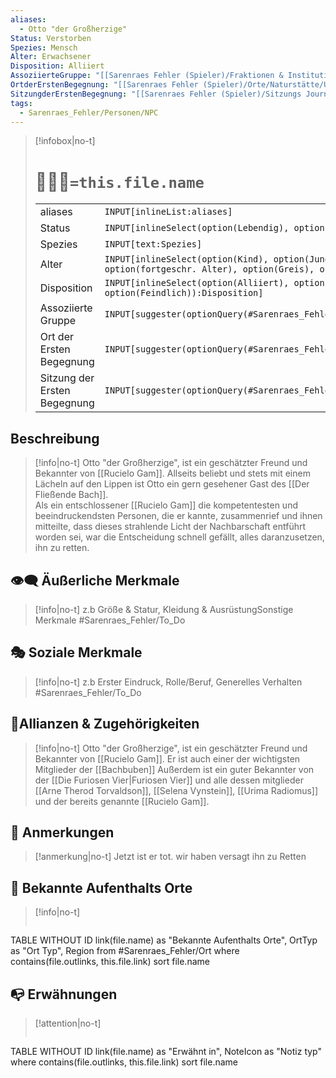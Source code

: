 ```yaml
---
aliases:
  - Otto "der Großherzige"
Status: Verstorben
Spezies: Mensch
Alter: Erwachsener
Disposition: Alliiert
AssoziierteGruppe: "[[Sarenraes Fehler (Spieler)/Fraktionen & Institutionen/Bachbuben.md|Bachbuben]]"
OrtderErstenBegegnung: "[[Sarenraes Fehler (Spieler)/Orte/Naturstätte/Unterirdische Labor Ruine.md|Unterirdische Labor Ruine]]"
SitzungderErstenBegegnung: "[[Sarenraes Fehler (Spieler)/Sitzungs Journals/001 -Operation Otto- Journal.md|001 -Operation Otto- Journal]]"
tags:
  - Sarenraes_Fehler/Personen/NPC
---
```

> [!infobox|no-t]
> # 🧑‍🤝‍🧑`=this.file.name`
> | |   |
> |---|---|
> |aliases | `INPUT[inlineList:aliases]` |
> |Status | `INPUT[inlineSelect(option(Lebendig), option(Verstorben), option(Verschollen)):Status]`|
> |Spezies | `INPUT[text:Spezies]` |
> |Alter | `INPUT[inlineSelect(option(Kind), option(Junger Erwachsener), option(Erwachsener), option(fortgeschr. Alter), option(Greis), option(Alterslos)):Alter]` |
> |Disposition | `INPUT[inlineSelect(option(Alliiert), option(Freundlich), option(Neutral),option(Angespannt), option(Feindlich)):Disposition]` |
> |Assoziierte Gruppe | `INPUT[suggester(optionQuery(#Sarenraes_Fehler/Lore/Fraktionen_Institutionen)):AssoziierteGruppe]`| 
> |Ort der Ersten Begegnung | `INPUT[suggester(optionQuery(#Sarenraes_Fehler/Ort)):OrtderErstenBegegnung]` |
> |Sitzung der Ersten Begegnung | `INPUT[suggester(optionQuery(#Sarenraes_Fehler/Session_Journal)):SitzungderErstenBegegnung]` |

## Beschreibung
> [!info|no-t]
> Otto "der Großherzige", ist ein geschätzter Freund und Bekannter von [[Rucielo Gam]]. Allseits beliebt und stets mit einem Lächeln auf den Lippen ist Otto ein gern gesehener Gast des [[Der Fließende Bach]].  
>Als ein entschlossener [[Rucielo Gam]] die kompetentesten und beeindruckendsten Personen, die er kannte, zusammenrief und ihnen mitteilte, dass dieses strahlende Licht der Nachbarschaft entführt worden sei, war die Entscheidung schnell gefällt, alles daranzusetzen, ihn zu retten.

## 👁️‍🗨️ Äußerliche Merkmale
> [!info|no-t]
>  z.b Größe & Statur, Kleidung & AusrüstungSonstige Merkmale #Sarenraes_Fehler/To_Do 

## 🎭 Soziale Merkmale
> [!info|no-t]
> z.b Erster Eindruck, Rolle/Beruf, Generelles Verhalten #Sarenraes_Fehler/To_Do 

## 🔗Allianzen & Zugehörigkeiten
> [!info|no-t]
> Otto "der Großherzige", ist ein geschätzter Freund und Bekannter von [[Rucielo Gam]]. Er ist auch einer der wichtigsten Mitglieder der [[Bachbuben]]
> Außerdem ist ein guter Bekannter von der [[Die Furiosen Vier|Furiosen Vier]] und alle dessen mitglieder [[Arne Therod Torvaldson]], [[Selena Vynstein]], [[Urima Radiomus]] und der bereits genannte [[Rucielo Gam]].

## 📌 Anmerkungen
> [!anmerkung|no-t]
> Jetzt ist er tot. wir haben versagt ihn zu Retten 

## 🌄 Bekannte Aufenthalts Orte
> [!info|no-t]
> ```dataview
TABLE WITHOUT ID link(file.name) as "Bekannte Aufenthalts Orte", OrtTyp as "Ort Typ", Region
from #Sarenraes_Fehler/Ort 
where contains(file.outlinks, this.file.link)
sort file.name

## 📭 Erwähnungen 
> [!attention|no-t]
>```dataview
TABLE WITHOUT ID link(file.name) as "Erwähnt in", NoteIcon as "Notiz typ"
where contains(file.outlinks, this.file.link)
sort file.name